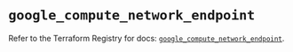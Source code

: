 # `google_compute_network_endpoint`

Refer to the Terraform Registry for docs: [`google_compute_network_endpoint`](https://registry.terraform.io/providers/hashicorp/google-beta/6.4.0/docs/resources/google_compute_network_endpoint).
